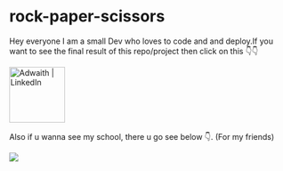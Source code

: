 # rock-paper-scissors
Hey everyone I am a small Dev who loves to code and and deploy.If you want to see the final result of this repo/project then click on this 👇👇

<a href="https://adwaithts2.github.io/rock-paper-scissors/"><img align="left" src="https://cdn-icons-png.flaticon.com/512/5656/5656148.png" alt="Adwaith | LinkedIn" width="100px"/></a>


<br>
<br>
<br>
<br>
<br>
<br>

Also if u wanna see my school, there u go see below 👇.    (For my friends)

<img src="https://encrypted-tbn0.gstatic.com/images?q=tbn:ANd9GcRx0-cogZG967QNXJ6epaYYIues-PXs_dy0pw&usqp=CAU">
